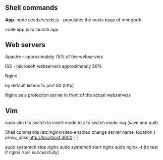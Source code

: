 #

## Shell commands
**App.** node seeds/seeds.js - populates the posts page of mongodb

node app.js to launch app

## Web servers
Apache - approximately 75% of the webservers

ISS - microsoft webservers approximately 20%

Nginx -

by default listens to port 80 (http)

Nginx as a protection server in front of the actual webservers

## Vim
sudo vim <file>
i to switch to insert mode
esc to switch mode
:wq (save and quit)

Shell commands
/etc/nginx/sites-enabled
change server name, location {
  proxy_pass http://localhost.3000 ;
}

sudo systemctl stop nginx
sudo systemctl start nginx
sudo nginx -t (to test if nginx runs successfully)
